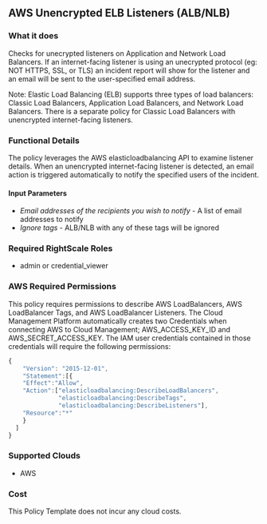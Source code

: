 ## AWS Unencrypted ELB Listeners (ALB/NLB)
 
### What it does
Checks for unecrypted listeners on Application and Network Load Balancers. If an internet-facing listener is using an unecrypted protocol (eg: NOT HTTPS, SSL, or TLS) an incident report will show for the listener and an email will be sent to the user-specified email address.

Note: Elastic Load Balancing (ELB) supports three types of load balancers: Classic Load Balancers, Application Load Balancers, and Network Load Balancers. There is a separate policy for Classic Load Balancers with unencrypted internet-facing listeners.

### Functional Details
 
The policy leverages the AWS elasticloadbalancing API to examine listener details. When an unencrypted internet-facing listener is detected, an email action is triggered automatically to notify the specified users of the incident.
 
#### Input Parameters
 
- *Email addresses of the recipients you wish to notify* - A list of email addresses to notify
- *Ignore tags* - ALB/NLB with any of these tags will be ignored 
 
### Required RightScale Roles
 
- admin or credential_viewer

### AWS Required Permissions

This policy requires permissions to describe AWS LoadBalancers, AWS LoadBalancer Tags, and AWS LoadBalancer Listeners.
The Cloud Management Platform automatically creates two Credentials when connecting AWS to Cloud Management; AWS_ACCESS_KEY_ID and AWS_SECRET_ACCESS_KEY. The IAM user credentials contained in those credentials will require the following permissions:

```javascript
{
    "Version": "2015-12-01",
    "Statement":[{
    "Effect":"Allow",
    "Action":["elasticloadbalancing:DescribeLoadBalancers",
              "elasticloadbalancing:DescribeTags",
              "elasticloadbalancing:DescribeListeners"],
    "Resource":"*"
    }
  ]
}
```

### Supported Clouds
 
- AWS
 
### Cost
 
This Policy Template does not incur any cloud costs.
